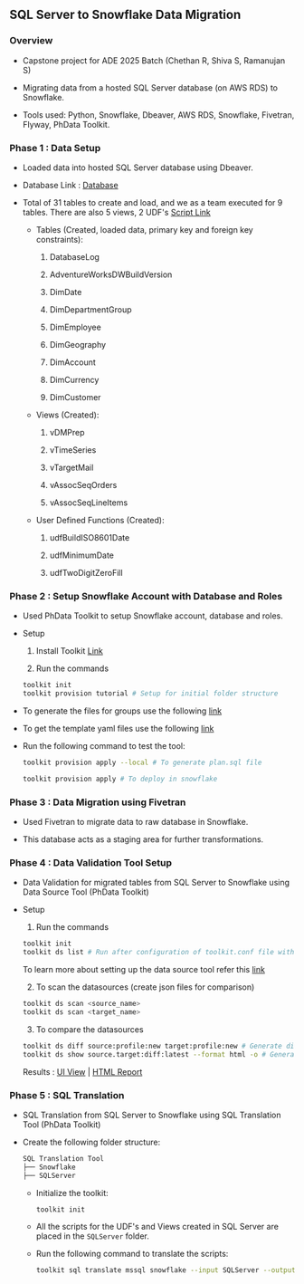 ## SQL Server to Snowflake Data Migration ###

### Overview

- Capstone project for ADE 2025 Batch (Chethan R, Shiva S, Ramanujan S)

- Migrating data from a hosted SQL Server database (on AWS RDS) to Snowflake.

- Tools used: Python, Snowflake, Dbeaver, AWS RDS, Snowflake, Fivetran, Flyway, PhData Toolkit.

### Phase 1 : Data Setup

- Loaded data into hosted SQL Server database using Dbeaver.

- Database Link : [Database](https://learn.microsoft.com/en-us/sql/samples/adventureworks-install-configure?view=sql-server-ver17&tabs=ssms)

- Total of 31 tables to create and load, and we as a team executed for 9 tables. There are also 5 views, 2 UDF's [Script Link](./Data%20Setup/instawdbdw.txt)

    - Tables (Created, loaded data, primary key and foreign key constraints):

        1. DatabaseLog

        2. AdventureWorksDWBuildVersion

        3. DimDate

        4. DimDepartmentGroup

        5. DimEmployee

        6. DimGeography

        7. DimAccount

        8. DimCurrency

        9. DimCustomer
    
    - Views (Created):

        1. vDMPrep

        2. vTimeSeries

        3. vTargetMail

        4. vAssocSeqOrders

        5. vAssocSeqLineItems
    
    - User Defined Functions (Created):

        1. udfBuildISO8601Date

        2. udfMinimumDate

        3. udfTwoDigitZeroFill


### Phase 2 : Setup Snowflake Account with Database and Roles

- Used PhData Toolkit to setup Snowflake account, database and roles.

- Setup
    1. Install Toolkit [Link](https://toolkit.phdata.io/docs/toolkit-cli)

    2. Run the commands

    ```bash
    toolkit init
    toolkit provision tutorial # Setup for initial folder structure
    ```

- To generate the files for groups use the following [link](https://provisiontoolpoc-nkfxytohrlpyqzbsajwdim.streamlit.app/)

- To get the template yaml files use the following [link](https://github.com/Hithesh1334/porvisoin-tool-test-/tree/main/stack/templates)

- Run the following command to test the tool:

    ```bash
    toolkit provision apply --local # To generate plan.sql file

    toolkit provision apply # To deploy in snowflake
    ```

### Phase 3 : Data Migration using Fivetran

- Used Fivetran to migrate data to raw database in Snowflake.

- This database acts as a staging area for further transformations.


### Phase 4 : Data Validation Tool Setup

- Data Validation for migrated tables from SQL Server to Snowflake using Data Source Tool (PhData Toolkit)

- Setup

    1. Run the commands

    ```bash
    toolkit init
    toolkit ds list # Run after configuration of toolkit.conf file with necessary datasources and profiles
    ```

    To learn more about setting up the data source tool refer this [link](https://toolkit.phdata.io/docs/data-source)

    2. To scan the datasources (create json files for comparison)

    ```bash
    toolkit ds scan <source_name>
    toolkit ds scan <target_name>
    ```

    3. To compare the datasources

    ```bash
    toolkit ds diff source:profile:new target:profile:new # Generate diff json file for comparison
    toolkit ds show source.target:diff:latest --format html -o # Generate html report using the diff json file
    ```
    Results : [UI View](./Data%20Source%20Tool/MigrationReport.png) | [HTML Report](./Data%20Source%20Tool/sap_source.sap_target_diff_2025-10-16T140001.969Z.html)


### Phase 5 : SQL Translation

- SQL Translation from SQL Server to Snowflake using SQL Translation Tool (PhData Toolkit)

- Create the following folder structure:

    ```bash
    SQL Translation Tool
    ├── Snowflake
    ├── SQLServer
    ```

    - Initialize the toolkit:

        ```bash
        toolkit init
        ```

    - All the scripts for the UDF's and Views created in SQL Server are placed in the `SQLServer` folder.

    - Run the following command to translate the scripts:

        ```bash
        toolkit sql translate mssql snowflake --input SQLServer --output Snowflake
        ```